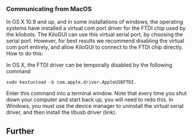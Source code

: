 ### Communicating from MacOS

In OS X 10.9 and up, and in some installations of windows, the operating systems have installed a virtual com port driver for the FTDI chip used by the kilobots. The KiloGUI can use this virtual serial port, by choosing the serial port. However, for best results we recommend disabling the virtual com port entirely, and allow KiloGUI to connect to the FTDI chip directly. 
How to do this: 

In OS X, the FTDI driver can be temporally disabled by the following command 
```
sudo kextunload -b com.apple.driver.AppleUSBFTDI. 
```

Enter this command into a terminal window. Note that every time you shut down your computer and start back up, you will need to redo this. 
In Windows, you must use the device manager to uninstall the virtual serial driver, and then install the libusb driver (link).

## Further
